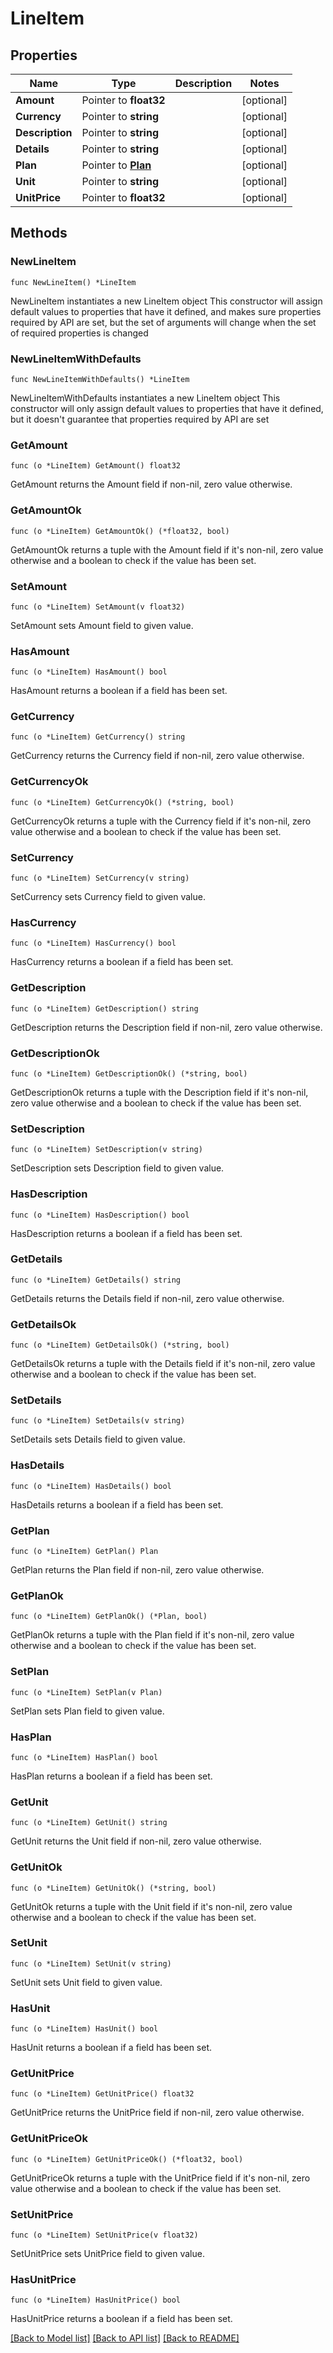 # LineItem

## Properties

Name | Type | Description | Notes
------------ | ------------- | ------------- | -------------
**Amount** | Pointer to **float32** |  | [optional] 
**Currency** | Pointer to **string** |  | [optional] 
**Description** | Pointer to **string** |  | [optional] 
**Details** | Pointer to **string** |  | [optional] 
**Plan** | Pointer to [**Plan**](Plan.md) |  | [optional] 
**Unit** | Pointer to **string** |  | [optional] 
**UnitPrice** | Pointer to **float32** |  | [optional] 

## Methods

### NewLineItem

`func NewLineItem() *LineItem`

NewLineItem instantiates a new LineItem object
This constructor will assign default values to properties that have it defined,
and makes sure properties required by API are set, but the set of arguments
will change when the set of required properties is changed

### NewLineItemWithDefaults

`func NewLineItemWithDefaults() *LineItem`

NewLineItemWithDefaults instantiates a new LineItem object
This constructor will only assign default values to properties that have it defined,
but it doesn't guarantee that properties required by API are set

### GetAmount

`func (o *LineItem) GetAmount() float32`

GetAmount returns the Amount field if non-nil, zero value otherwise.

### GetAmountOk

`func (o *LineItem) GetAmountOk() (*float32, bool)`

GetAmountOk returns a tuple with the Amount field if it's non-nil, zero value otherwise
and a boolean to check if the value has been set.

### SetAmount

`func (o *LineItem) SetAmount(v float32)`

SetAmount sets Amount field to given value.

### HasAmount

`func (o *LineItem) HasAmount() bool`

HasAmount returns a boolean if a field has been set.

### GetCurrency

`func (o *LineItem) GetCurrency() string`

GetCurrency returns the Currency field if non-nil, zero value otherwise.

### GetCurrencyOk

`func (o *LineItem) GetCurrencyOk() (*string, bool)`

GetCurrencyOk returns a tuple with the Currency field if it's non-nil, zero value otherwise
and a boolean to check if the value has been set.

### SetCurrency

`func (o *LineItem) SetCurrency(v string)`

SetCurrency sets Currency field to given value.

### HasCurrency

`func (o *LineItem) HasCurrency() bool`

HasCurrency returns a boolean if a field has been set.

### GetDescription

`func (o *LineItem) GetDescription() string`

GetDescription returns the Description field if non-nil, zero value otherwise.

### GetDescriptionOk

`func (o *LineItem) GetDescriptionOk() (*string, bool)`

GetDescriptionOk returns a tuple with the Description field if it's non-nil, zero value otherwise
and a boolean to check if the value has been set.

### SetDescription

`func (o *LineItem) SetDescription(v string)`

SetDescription sets Description field to given value.

### HasDescription

`func (o *LineItem) HasDescription() bool`

HasDescription returns a boolean if a field has been set.

### GetDetails

`func (o *LineItem) GetDetails() string`

GetDetails returns the Details field if non-nil, zero value otherwise.

### GetDetailsOk

`func (o *LineItem) GetDetailsOk() (*string, bool)`

GetDetailsOk returns a tuple with the Details field if it's non-nil, zero value otherwise
and a boolean to check if the value has been set.

### SetDetails

`func (o *LineItem) SetDetails(v string)`

SetDetails sets Details field to given value.

### HasDetails

`func (o *LineItem) HasDetails() bool`

HasDetails returns a boolean if a field has been set.

### GetPlan

`func (o *LineItem) GetPlan() Plan`

GetPlan returns the Plan field if non-nil, zero value otherwise.

### GetPlanOk

`func (o *LineItem) GetPlanOk() (*Plan, bool)`

GetPlanOk returns a tuple with the Plan field if it's non-nil, zero value otherwise
and a boolean to check if the value has been set.

### SetPlan

`func (o *LineItem) SetPlan(v Plan)`

SetPlan sets Plan field to given value.

### HasPlan

`func (o *LineItem) HasPlan() bool`

HasPlan returns a boolean if a field has been set.

### GetUnit

`func (o *LineItem) GetUnit() string`

GetUnit returns the Unit field if non-nil, zero value otherwise.

### GetUnitOk

`func (o *LineItem) GetUnitOk() (*string, bool)`

GetUnitOk returns a tuple with the Unit field if it's non-nil, zero value otherwise
and a boolean to check if the value has been set.

### SetUnit

`func (o *LineItem) SetUnit(v string)`

SetUnit sets Unit field to given value.

### HasUnit

`func (o *LineItem) HasUnit() bool`

HasUnit returns a boolean if a field has been set.

### GetUnitPrice

`func (o *LineItem) GetUnitPrice() float32`

GetUnitPrice returns the UnitPrice field if non-nil, zero value otherwise.

### GetUnitPriceOk

`func (o *LineItem) GetUnitPriceOk() (*float32, bool)`

GetUnitPriceOk returns a tuple with the UnitPrice field if it's non-nil, zero value otherwise
and a boolean to check if the value has been set.

### SetUnitPrice

`func (o *LineItem) SetUnitPrice(v float32)`

SetUnitPrice sets UnitPrice field to given value.

### HasUnitPrice

`func (o *LineItem) HasUnitPrice() bool`

HasUnitPrice returns a boolean if a field has been set.


[[Back to Model list]](../README.md#documentation-for-models) [[Back to API list]](../README.md#documentation-for-api-endpoints) [[Back to README]](../README.md)


